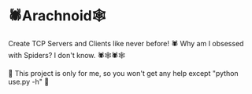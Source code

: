 # 🕷️Arachnoid🕸️
Create TCP Servers and Clients like never before! 🕷️
Why am I obsessed with Spiders? I don't know. 🕷️🕸️🕷️🕸️

🦋 This project is only for me, so you won't get any help except "python use.py -h" 🦋
